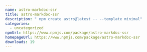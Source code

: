 ```yaml
---
name: astro-markdoc-ssr
title: astro-markdoc-ssr
description: " npm create astro@latest -- --template minimal"
categories:
  - uncategorized
npmUrl: https://www.npmjs.com/package/astro-markdoc-ssr
homepageUrl: https://www.npmjs.com/package/astro-markdoc-ssr
downloads: 19
---
```

